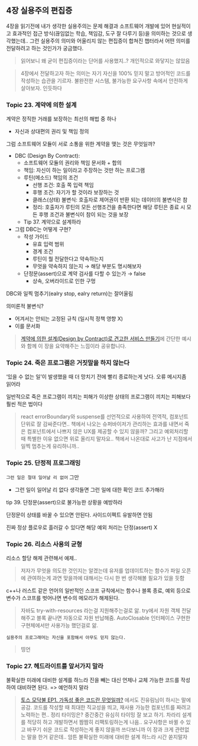 ## 4장 실용주의 편집증
4장을 읽기전에 내가 생각한 실용주의는 문제 해결과 소프트웨어 개발에 있어 현실적이고 효과적인 접근 방식(끊임없는 학습, 책임감, 도구 잘 다루기 등)을 의미하는 것으로 생각했는데.. 그런 실용주의 의미와 어울리지 않는 편집증이 합쳐진 챕터라서 어떤 의미를 전달하려고 하는 것인가가 궁금했다.

> 읽어보니 왜 굳이 편집증이라는 단어를 사용했지..? 개인적으로 와닿지는 않았음

> 4장에서 전달하고자 하는 의미는 자기 자신을 100% 믿지 말고 방어적인 코드를 작성하는 습관을 기르자. 불완전한 시스템, 불가능한 요구사항 속에서 안전하게 살아보자. 인듯하다

### Topic 23. 계약에 의한 설계
계약은 정직한 거래를 보장하는 최선의 해법 중 하나
- 자신과 상대편의 권리 및 책임 정의

그럼 소프트웨어 모듈이 서로 소통을 위한 계약을 맺는 것은 무엇일까?
- DBC (Design By Contract):
  - 소프트웨어 모듈의 권리와 책임 문서화 + 합의
  - 책임: 자신이 하는 일이라고 주장하는 것만 하는 프로그램
  - 루틴(메소드) 책임의 조건
    - 선행 조건: 호출 쪽 입력 책임
    - 후행 조건: 자기가 할 것이라 보장하는 것
    - 클래스(상태) 불변식: 호출자로 제어권이 반환 되는 데이터의 불변식은 참
    - 정리: 호출자가 루틴의 모든 선행조건을 충족한다면 해당 루틴은 종료 시 모든 후행 조건과 불변식이 참이 되는 것을 보장
  - Tip 37. 계약으로 설계하라
- 그럼 DBC는 어떻게 구현?
  - 작성 가이드
    - 유효 입력 범위
    - 경계 조건
    - 루틴이 뭘 전달한다고 약속하는지
    - 무엇을 약속하지 않는지 → 해당 부분도 명시해보자
  - 단정문(assert)으로 계약 검사를 다할 수 있는가 → false
    - 상속, 오버라이드로 인한 구멍

DBC와 일찍 멈추기(ealry stop, ealry return)는 잘어울림

의미론적 불변식?
- 어겨서는 안되는 고정된 규칙 (일시적 정책 영향 X)
- 이를 문서화

> [계약에 의한 설계(Design by Contract)로 견고한 서비스 만들기](https://armadillo-dev.github.io/design/programming/desing-by-contract/)에 간단한 예시와 함께 이 장을 요약해주는 느낌이라 공유합니다.

### Topic 24. 죽은 프로그램은 거짓말을 하지 않는다
‘있을 수 없는 일’이 발생했을 때 더 망치기 전에 빨리 종료하는게 낫다. 오류 메시지좀 읽어라

일반적으로 죽은 프로그램이 끼치는 피해가 이상한 상태의 프로그램이 끼치는 피해보다 훨씬 적은 법이다
> react errorBoundary와 suspense를 선언적으로 사용하여 전역적, 컴포넌트 단위로 잘 감싸준다면.. 책에서 나오는 슈퍼바이저가 관리하는 효과를 내면서 죽은 컴포넌트에서 나쁘지 않은 UX를 제공할 수 있지 않을까?
> 그리고 예외처리할 때 특별한 이유 없으면 위로 올리지 말자요.. 책에서 나온대로 사고가 난 지점에서 일찍 멈추는게 유리하니까.. 

### Topic 25. 단정적 프로그래밍

`그런 일은 절대 일어날 리 없어` 그만
- 그런 일이 일어날 리 없다 생각들면 그런 일에 대한 확인 코드 추가해라

tip 39. 단정문(assert)으로 불가능한 상황을 예방하라

단정문이 상태를 바꿀 수 있으면 안된다. 사이드이펙트 유발하면 안됨

진짜 정상 플로우로 흘러갈 수 있다면 해당 예외 처리는 단정(assert) X

### Topic 26. 리소스 사용의 균형
리소스 할당 해제 관련해서 예제..
> 저자가 무엇을 의도한 것인지는 알겠는데 유저를 업데이트하는 함수가 파일 오픈에 관여하는게 과연 맞을까에 대해서는 다시 한 번 생각해볼 필요가 있을 듯함

c++나 러스트 같은 언어의 일반적인 스코프 규칙에서는 함수나 블록 종료, 예외 등으로 변수가 스코프를 벗어나면 변수의 메모리가 해제된다.
> 자바도 try-with-resources 라는걸 지원해주는걸로 앎. try에서 자원 객체 전달해주고 블록 끝나면 자동으로 자원 반납해줌. AutoClosable 인터페이스 구현한 구현체에서만 사용가능 했던걸로 앎. 

`실용주의 프로그래머는 자신을 포함해서 아무도 믿지 않는다.`
> 띵언

### Topic 27. 헤드라이트를 앞서가지 말라
불확실한 미래에 대비한 설계를 하느라 진을 빼는 대신 언제나 교체 가능한 코드를 작성하여 대비하면 된다.
=> 예언하지 말라
> [토스 모닥불 EP1. 가독성 좋은 코드란 무엇일까?](https://www.youtube.com/watch?v=1Vn8et-MdaI&t=951s) 에서도 진유림님이 하시는 말에 공감. 코드를 작성할 때 최대한 직교성을 띄고, 재사용 가능한 컴포넌트를 짜려고 노력하는 편.. 
> 정리 타이밍은? 중간중간 유심히 타이밍 잘 보고 하기. 차라리 설계를 적당히 하고 개발하면서 짬짬히 리팩토링하는게 나음.. 요구사항은 바뀔 수 있고 바꾸기 쉬운 코드로 작성하는게 좋지 않을까
> 쓰다보니까 이 장과 크게 관련없는 말을 한거 같은데.. 암튼 불확실한 미래에 대비한 설계 하느라 시간 쏟지말자
